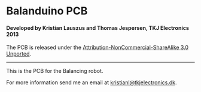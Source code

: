 # Balanduino PCB
#### Developed by Kristian Lauszus and Thomas Jespersen, TKJ Electronics 2013

The PCB is released under the [Attribution-NonCommercial-ShareAlike 3.0 Unported](http://creativecommons.org/licenses/by-nc-sa/3.0/).
_________

This is the PCB for the Balancing robot.

For more information send me an email at <kristianl@tkjelectronics.dk>.
